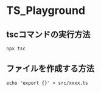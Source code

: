 TS_Playground
===

## tscコマンドの実行方法
```
npx tsc
```

## ファイルを作成する方法
```
echo 'export {}' > src/xxxx.ts
```